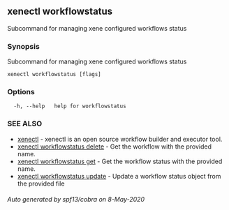## xenectl workflowstatus

Subcommand for managing xene configured workflows status

### Synopsis

Subcommand for managing xene configured workflows status

```
xenectl workflowstatus [flags]
```

### Options

```
  -h, --help   help for workflowstatus
```

### SEE ALSO

* [xenectl](xenectl.md)	 - xenectl is an open source workflow builder and executor tool.
* [xenectl workflowstatus delete](xenectl_workflowstatus_delete.md)	 - Get the workflow with the provided name.
* [xenectl workflowstatus get](xenectl_workflowstatus_get.md)	 - Get the workflow status with the provided name.
* [xenectl workflowstatus update](xenectl_workflowstatus_update.md)	 - Update a workflow status object from the provided file

###### Auto generated by spf13/cobra on 8-May-2020

